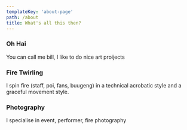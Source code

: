 ```yaml
---
templateKey: 'about-page'
path: /about
title: What's all this then?
---
```

### Oh Hai
You can call me bill, I like to do nice art proijects
### Fire Twirling
I spin fire (staff, poi, fans, buugeng) in a technical acrobatic style and a graceful movement style.

### Photography
I specialise in event, performer, fire photography

